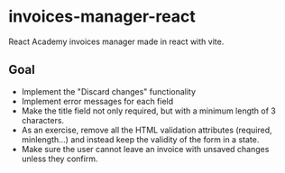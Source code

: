 # invoices-manager-react
React Academy invoices manager made in react with vite.

## Goal

- Implement the "Discard changes" functionality
- Implement error messages for each field
- Make the title field not only required, but with a minimum length of 3 characters.
- As an exercise, remove all the HTML validation attributes (required, minlength...) and instead keep the validity of the form in a state.
- Make sure the user cannot leave an invoice with unsaved changes unless they confirm.
